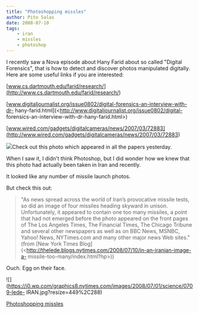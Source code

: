 ```yaml
---
title: "Photoshopping missles"
author: Pito Salas
date: 2008-07-10
tags:
    - iran
    - missles
    - photoshop
---
```




I recently saw a Nova episode about Hany Farid about so called "Digital
Forensics", that is how to detect and discover photos manipulated digitally.
Here are some useful links if you are interested:

[www.cs.dartmouth.edu/farid/research/](<http://www.cs.dartmouth.edu/farid/research/>)

[www.digitaljournalist.org/issue0802/digital-forensics-an-interview-with-dr-
hany-farid.html](<http://www.digitaljournalist.org/issue0802/digital-
forensics-an-interview-with-dr-hany-farid.html>)

[www.wired.com/gadgets/digitalcameras/news/2007/03/72883](<http://www.wired.com/gadgets/digitalcameras/news/2007/03/72883>)

![](https://i0.wp.com/graphics8.nytimes.com/images/2008/07/10/world/ledemissiles1.jpg?w=584)Check
out this photo which appeared in all the papers yesterday.

When I saw it, I didn't think Photoshop, but I did wonder how we knew that
this photo had actually been taken in Iran and recently.

It looked like any number of missile launch photos.

But check this out:

> "As news spread across the world of Iran’s provocative missile tests, so did
> an image of four missiles heading skyward in unison. Unfortunately, it
> appeared to contain one too many missiles, a point that had not emerged
> before the photo appeared on the front pages of The Los Angeles Times, The
> Financial Times, The Chicago Tribune and several other newspapers as well as
> on BBC News, MSNBC, Yahoo! News, NYTimes.com and many other major news Web
> sites." (from [New York Times
> Blog](<http://thelede.blogs.nytimes.com/2008/07/10/in-an-iranian-image-a-
> missile-too-many/index.html?hp>))

Ouch. Egg on their face.

![](https://i0.wp.com/graphics8.nytimes.com/images/2008/07/01/science/0709-lede-
IRAN.jpg?resize=449%2C288)


[Photoshopping missles](None)
